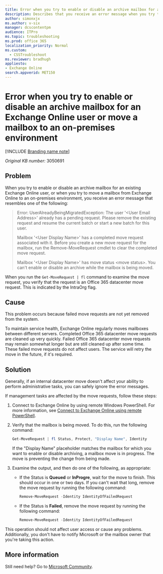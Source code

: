 ```yaml
---
title: Error when you try to enable or disable an archive mailbox for an Exchange Online user or move a mailbox to an on-premises environment
description: Describes that you receive an error message when you try to enable or disable an archive mailbox for an existing Exchange Online user or move a mailbox from Exchange Online to an on-premises environment.
author: simonxjx
ms.author: v-six
manager: dcscontentpm
audience: ITPro
ms.topic: troubleshooting
ms.prod: office 365
localization_priority: Normal
ms.custom: 
  - CSSTroubleshoot
ms.reviewer: bradhugh
appliesto: 
- Exchange Online
search.appverid: MET150
---
```


# Error when you try to enable or disable an archive mailbox for an Exchange Online user or move a mailbox to an on-premises environment

[!INCLUDE [Branding name note](../../../includes/branding-name-note.md)]

_Original KB number:_&nbsp;3050691

## Problem

When you try to enable or disable an archive mailbox for an existing Exchange Online user, or when you try to move a mailbox from Exchange Online to an on-premises environment, you receive an error message that resembles one of the following:

> Error: UserAlreadyBeingMigratedException: The user '\<User Email Address>' already has a pending request. Please remove the existing request and resume the current batch or start a new batch for this user.
>
> Mailbox '\<User Display Name>' has a completed move request associated with it. Before you create a new move request for the mailbox, run the Remove-MoveRequest cmdlet to clear the completed move request.
>
> Mailbox '\<User Display Name>' has move status \<move status>. You can't enable or disable an archive while the mailbox is being moved.

When you run the `Get-MoveRequest | fl` command to examine the move request, you verify that the request is an Office 365 datacenter move request. This is indicated by the IntraOrg flag.

## Cause

This problem occurs because failed move requests are not yet removed from the system.

To maintain service health, Exchange Online regularly moves mailboxes between different servers. Completed Office 365 datacenter move requests are cleaned up very quickly. Failed Office 365 datacenter move requests may remain somewhat longer but are still cleaned up after some time. These failed move requests do not affect users. The service will retry the move in the future, if it's required.

## Solution

Generally, if an internal datacenter move doesn't affect your ability to perform administrative tasks, you can safely ignore the error messages.

If management tasks are affected by the move requests, follow these steps:

1. Connect to Exchange Online by using remote Windows PowerShell. For more information, see [Connect to Exchange Online using remote PowerShell](https://technet.microsoft.com/library/jj984289%28v=exchg.150%29.aspx).
1. Verify that the mailbox is being moved. To do this, run the following command:

    ```powershell
    Get-MoveRequest | fl Status, Protect, "Display Name", Identity
    ```

   If the "Display Name" placeholder matches the mailbox for which you want to enable or disable archiving, a mailbox move is in progress. The move is preventing the change from being made.
1. Examine the output, and then do one of the following, as appropriate:
   - If the Status is **Queued** or **InProgre**, wait for the move to finish. This should occur in one or two days. If you can't wait that long, remove the move request by running the following command:

        ```powershell
        Remove-MoveRequest -Identity IdentityOfFailedRequest
        ```

   - If the Status is **Failed**, remove the move request by running the following command:

        ```powershell
        Remove-MoveRequest -Identity IdentityOfFailedRequest
        ```

This operation should not affect user access or cause any problems. Additionally, you don't have to notify Microsoft or the mailbox owner that you're taking this action.

## More information

Still need help? Go to [Microsoft Community](https://answers.microsoft.com).
